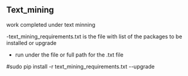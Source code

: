 ## Text_mining
work completed under text minning


-text_mining_requirements.txt is the file with list of the packages to be installed or upgrade
- run under the file or full path for the .txt file

#sudo pip install -r text_mining_requirements.txt --upgrade




